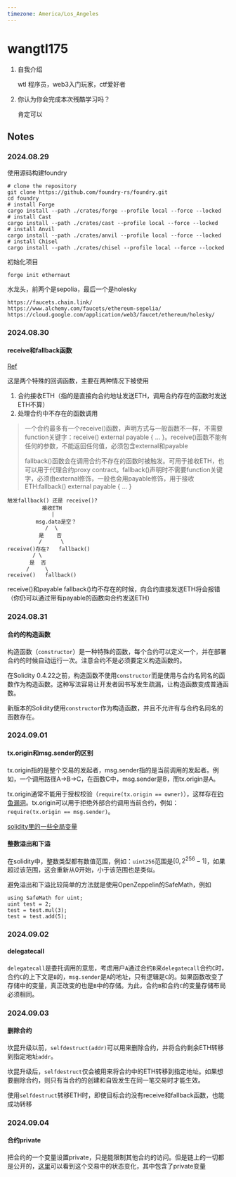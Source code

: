 ```yaml
---
timezone: America/Los_Angeles
---
```

# wangtl175

1. 自我介绍

   wtl 程序员，web3入门玩家，ctf爱好者
2. 你认为你会完成本次残酷学习吗？

   肯定可以

## Notes

<!-- Content_START -->

### 2024.08.29

使用源码构建foundry

```shell
# clone the repository
git clone https://github.com/foundry-rs/foundry.git
cd foundry
# install Forge
cargo install --path ./crates/forge --profile local --force --locked
# install Cast
cargo install --path ./crates/cast --profile local --force --locked
# install Anvil
cargo install --path ./crates/anvil --profile local --force --locked
# install Chisel
cargo install --path ./crates/chisel --profile local --force --locked
```

初始化项目

```shell
forge init ethernaut
```

水龙头，前两个是sepolia，最后一个是holesky

```shell
https://faucets.chain.link/
https://www.alchemy.com/faucets/ethereum-sepolia/
https://cloud.google.com/application/web3/faucet/ethereum/holesky/
```

### 2024.08.30

#### receive和fallback函数

[Ref](https://www.wtf.academy/docs/solidity-102/Fallback/)

这是两个特殊的回调函数，主要在两种情况下被使用

1. 合约接收ETH（指的是直接向合约地址发送ETH，调用合约存在的函数时发送ETH不算）
2. 处理合约中不存在的函数调用

> 一个合约最多有一个receive()函数，声明方式与一般函数不一样，不需要function关键字：receive() external payable { ... }。receive()函数不能有任何的参数，不能返回任何值，必须包含external和payable
>
> fallback()函数会在调用合约不存在的函数时被触发。可用于接收ETH，也可以用于代理合约proxy contract。fallback()声明时不需要function关键字，必须由external修饰，一般也会用payable修饰，用于接收ETH:fallback() external payable { ... }

```
触发fallback() 还是 receive()?
           接收ETH
              |
         msg.data是空？
            /  \
          是    否
          /      \
receive()存在?   fallback()
        / \
       是  否
      /     \
receive()   fallback()
```

receive()和payable fallback()均不存在的时候，向合约直接发送ETH将会报错（你仍可以通过带有payable的函数向合约发送ETH）

### 2024.08.31

#### 合约的构造函数

构造函数（`constructor`）是一种特殊的函数，每个合约可以定义一个，并在部署合约的时候自动运行一次。注意合约不是必须要定义构造函数的。

在Solidity 0.4.22之前，构造函数不使用`constructor`而是使用与合约名同名的函数作为构造函数。这种写法容易让开发者因书写发生疏漏，让构造函数变成普通函数。

新版本的Solidity使用`constructor`作为构造函数，并且不允许有与合约名同名的函数存在。

### 2024.09.01

#### tx.origin和msg.sender的区别

tx.origin指的是整个交易的发起者，msg.sender指的是当前调用的发起者。例如，一个调用路径A->B->C，在函数C中，msg.sender是B，而tx.origin是A。

tx.origin通常不能用于授权校验（`require(tx.origin == owner)`），这样存在[钓鱼漏洞](https://github.com/AmazingAng/WTF-Solidity/blob/main/S12_TxOrigin/readme.md)。tx.origin可以用于拒绝外部合约调用当前合约，例如：`require(tx.origin == msg.sender)`。

[solidity里的一些全局变量](https://solidity-cn.readthedocs.io/zh/latest/units-and-global-variables.html#block-and-transaction-properties)

#### 整数溢出和下溢

在solidity中，整数类型都有数值范围，例如：`uint256`范围是$[0,2^{256}-1]$，如果超过该范围，这会重新从0开始，小于该范围也是类似。

避免溢出和下溢比较简单的方法就是使用OpenZeppelin的SafeMath，例如

```solidity
using SafeMath for uint;
uint test = 2;
test = test.mul(3);
test = test.add(5);
```

### 2024.09.02

#### delegatecall

`delegatecall`是委托调用的意思，考虑用户`A`通过合约`B`来`delegatecall`合约`C`时，合约`C`的上下文是`B`的，`msg.sender`是`A`的地址，只有逻辑是`C`的。如果函数改变了存储中的变量，真正改变的也是`B`中的存储。为此，合约`B`和合约`C`的变量存储布局必须相同。


### 2024.09.03

#### 删除合约

坎昆升级以前，`selfdestruct(addr)`可以用来删除合约，并将合约剩余ETH转移到指定地址`addr`。

坎昆升级后，`selfdestruct`仅会被用来将合约中的ETH转移到指定地址。如果想要删除合约，则只有当合约的创建和自毁发生在同一笔交易时才能生效。

使用`selfdestruct`转移ETH时，即使目标合约没有receive和fallback函数，也能成功转移


### 2024.09.04

#### 合约private

把合约的一个变量设置private，只是能限制其他合约的访问。但是链上的一切都是公开的，[这里](https://sepolia.etherscan.io/tx/0x9aa9f09a53fa632706cd303324410e87150a1953deef9e2d6d338aa60830ab1f/advanced#statechange)可以看到这个交易中的状态变化，其中包含了private变量

<!-- Content_END -->
